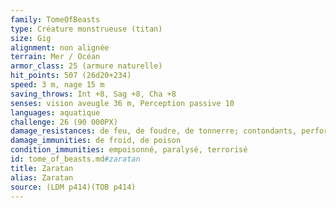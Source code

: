 ```yaml
---
family: TomeOfBeasts
type: Créature monstrueuse (titan)
size: Gig
alignment: non alignée
terrain: Mer / Océan
armor_class: 25 (armure naturelle)
hit_points: 507 (26d20+234)
speed: 3 m, nage 15 m
saving_throws: Int +8, Sag +8, Cha +8
senses: vision aveugle 36 m, Perception passive 10
languages: aquatique
challenge: 26 (90 000PX)
damage_resistances: de feu, de foudre, de tonnerre; contondants, perforants, tranchants
damage_immunities: de froid, de poison
condition_immunities: empoisonné, paralysé, terrorisé
id: tome_of_beasts.md#zaratan
title: Zaratan
alias: Zaratan
source: (LDM p414)(TOB p414)
---
```



